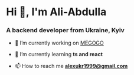 <h1 align="left">Hi 👋, I'm Ali-Abdulla</h1>
<h3 align="left">A backend developer from Ukraine, Kyiv</h3>

- 🔭 I’m currently working on [MEGOGO](https://megogo.net/)

- 🌱 I’m currently learning **ts and react**

- 📫 How to reach me **alexukr1999@gmail.com**
